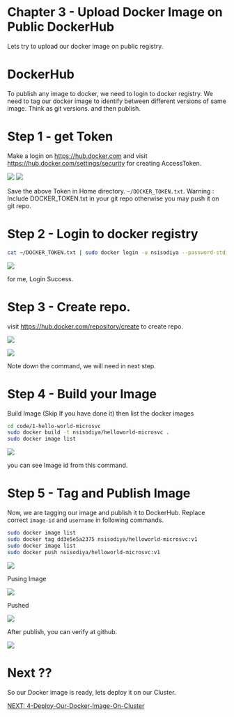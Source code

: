 Chapter 3 - Upload Docker Image on Public DockerHub
===================================================

Lets try to upload our docker image on public registry.

DockerHub
=========
To publish any image to docker, we need to login to docker registry.
We need to tag our docker image to identify between different versions of same image.
Think as git versions.
and then publish.

Step 1 - get Token
===================

Make a login on https://hub.docker.com and visit https://hub.docker.com/settings/security
for creating AccessToken.


[![](./img/3/2020-07-18_10-45.png)](#)
[![](./img/3/2020-07-18_10-46.png)](#)


Save the above Token in Home directory. `~/DOCKER_TOKEN.txt`.
Warning : Include DOCKER_TOKEN.txt in your git repo otherwise you may push it on git repo.


Step 2 - Login to docker registry
================================
```sh
cat ~/DOCKER_TOKEN.txt | sudo docker login -u nsisodiya --password-stdin
```


[![](./img/3/2020-07-18_11-30.png)](#)

for me, Login Success.


Step 3 - Create repo.
====================

visit https://hub.docker.com/repository/create to create repo.

[![](./img/3/2020-07-18_11-22.png)](#)

[![](./img/3/2020-07-18_11-23.png)](#)

Note down the command, we will need in next step.



Step 4 - Build your Image
================================
Build Image (Skip If you have done it) then list the docker images
```sh
cd code/1-hello-world-microsvc
sudo docker build -t nsisodiya/helloworld-microsvc .
sudo docker image list
```

[![](./img/3/2020-07-18_11-17.png)](#)

you can see Image id from this command.


Step 5 - Tag and Publish Image
======================  
Now, we are tagging our image and publish it to DockerHub.
Replace correct `image-id` and `username` in following commands.

```sh
sudo docker image list
sudo docker tag dd3e5e5a2375 nsisodiya/helloworld-microsvc:v1
sudo docker image list
sudo docker push nsisodiya/helloworld-microsvc:v1
```

[![](./img/3/2020-07-18_11-25.png)](#)

Pusing Image

[![](./img/3/2020-07-18_11-32.png)](#)

Pushed

[![](./img/3/2020-07-18_11-33.png)](#)

After publish, you can verify at github.

[![](./img/3/2020-07-18_11-34.png)](#)


Next ??
=========

So our Docker image is ready, lets deploy it on our Cluster.

[NEXT: 4-Deploy-Our-Docker-Image-On-Cluster](./4-Deploy-Our-Docker-Image-On-Cluster.md)